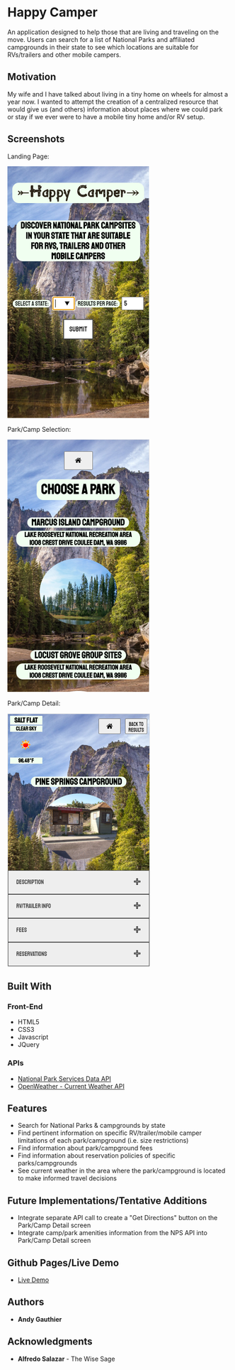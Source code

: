 <!-- # Happy Camper

Initial wireframes:

https://balsamiq.cloud/slzzg5o/pvz4s3i/r1043

-->
# Happy Camper

An application designed to help those that are living and traveling on the move. Users can search for a list of National Parks and affiliated campgrounds in their state to see which locations are suitable for RVs/trailers and other mobile campers.

## Motivation

My wife and I have talked about living in a tiny home on wheels for almost a year now. I wanted to attempt the creation of a centralized resource that would give us (and others) information about places where we could park or stay if we ever were to have a mobile tiny home and/or RV setup. 

## Screenshots
Landing Page:

![landing page](happycampimg/landing.PNG)

Park/Camp Selection:

![park selection](happycampimg/parkselection.PNG)

Park/Camp Detail:

![park detail](happycampimg/campdetail.PNG)

## Built With

### Front-End
* HTML5
* CSS3
* Javascript
* JQuery

### APIs
* [National Park Services Data API](https://www.nps.gov/subjects/developer/api-documentation.htm#/campgrounds)
* [OpenWeather - Current Weather API](https://openweathermap.org/current)

## Features

* Search for National Parks & campgrounds by state
* Find pertinent information on specific RV/trailer/mobile camper limitations of each park/campground (i.e. size restrictions)
* Find information about park/campground fees
* Find information about reservation policies of specific parks/campgrounds
* See current weather in the area where the park/campground is located to make informed travel decisions

## Future Implementations/Tentative Additions

* Integrate separate API call to create a "Get Directions" button on the Park/Camp Detail screen
* Integrate camp/park amenities information from the NPS API into Park/Camp Detail screen

## Github Pages/Live Demo

- [Live Demo](https://amgauthier1992.github.io/happycamper/)

## Authors

* **Andy Gauthier** 

## Acknowledgments

* **Alfredo Salazar** - The Wise Sage
